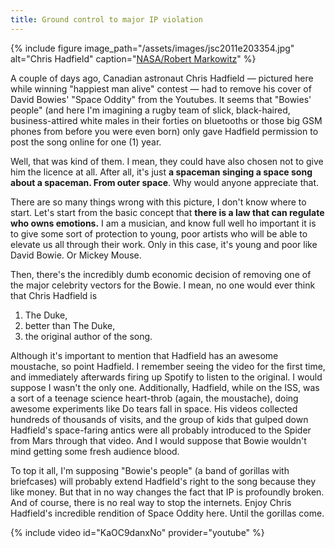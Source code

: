 ```yaml
---
title: Ground control to major IP violation
---
```


{% include figure image_path="/assets/images/jsc2011e203354.jpg" alt="Chris Hadfield" caption="[NASA/Robert Markowitz](http://spaceflight.nasa.gov/gallery/images/station/crew-34/html/jsc2011e203354.html)" %}

A couple of days ago, Canadian astronaut Chris Hadfield — pictured here while winning "happiest man alive" contest — had to remove his cover of David Bowies' "Space Oddity" from the Youtubes. It seems that "Bowies' people" (and here I'm imagining a rugby team of slick, black-haired, business-attired white males in their forties on bluetooths or those big GSM phones from before you were even born) only gave Hadfield permission to post the song online for one (1) year.

Well, that was kind of them. I mean, they could have also chosen not to give him the licence at all. After all, it's just **a spaceman singing a space song about a spaceman. From outer space**. Why would anyone appreciate that.

There are so many things wrong with this picture, I don't know where to start. Let's start from the basic concept that **there is a law that can regulate who owns emotions.** I am a musician, and know full well ho important it is to give some sort of protection to young, poor artists who will be able to elevate us all through their work. Only in this case, it's young and poor like David Bowie. Or Mickey Mouse.

Then, there's the incredibly dumb economic decision of removing one of the major celebrity vectors for the Bowie. I mean, no one would ever think that Chris Hadfield is

1. The Duke,
1. better than The Duke,
1. the original author of the song.

Although it's important to mention that Hadfield has an awesome moustache, so point Hadfield. I remember seeing the video for the first time, and immediately afterwards firing up Spotify to listen to the original. I would suppose I wasn't the only one. Additionally, Hadfield, while on the ISS, was a sort of a teenage science heart-throb (again, the moustache), doing awesome experiments like Do tears fall in space. His videos collected hundreds of thousands of visits, and the group of kids that gulped down Hadfield's space-faring antics were all probably introduced to the Spider from Mars through that video. And I would suppose that Bowie wouldn't mind getting some fresh audience blood.

To top it all, I'm supposing "Bowie's people" (a band of gorillas with briefcases) will probably extend Hadfield's right to the song because they like money. But that in no way changes the fact that IP is profoundly broken. And of course, there is no real way to stop the internets. Enjoy Chris Hadfield's incredible rendition of Space Oddity here. Until the gorillas come.

{% include video id="KaOC9danxNo" provider="youtube" %}
